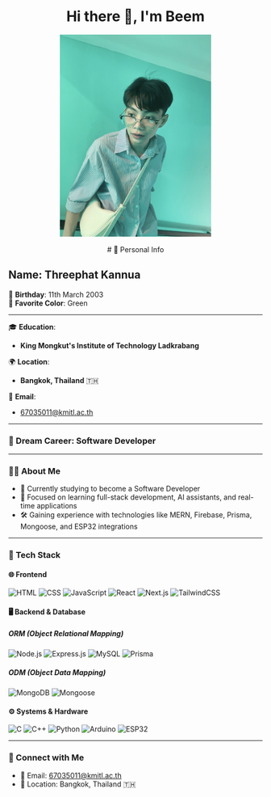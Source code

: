 <h1 align="center">Hi there 👋, I'm Beem</h1>

<p align="center">
  <img src="/IMG_7794.jpg" alt="PROFILE" width="300" height="400" />
</p>

<p align="center">
# 🌟 Personal Info

## Name: **Threephat Kannua**  
🎂 **Birthday**: 11th March 2003  
🎨 **Favorite Color**: Green  

---

🎓 **Education**:  
- **King Mongkut's Institute of Technology Ladkrabang**  

🌍 **Location**:  
- **Bangkok, Thailand** 🇹🇭

📧 **Email**:  
- [67035011@kmitl.ac.th](mailto:67035011@kmitl.ac.th)

---

### 💼 Dream Career: Software Developer
</p>

---

### 👨‍💻 About Me

- 🧠 Currently studying to become a Software Developer  
- 🔬 Focused on learning full-stack development, AI assistants, and real-time applications  
- 🛠️ Gaining experience with technologies like MERN, Firebase, Prisma, Mongoose, and ESP32 integrations

---

### 🚀 Tech Stack

#### 🌐 Frontend
![HTML](https://img.shields.io/badge/-HTML5-E34F26?logo=html5&logoColor=white&style=flat)
![CSS](https://img.shields.io/badge/-CSS3-1572B6?logo=css3&logoColor=white&style=flat)
![JavaScript](https://img.shields.io/badge/-JavaScript-F7DF1E?logo=javascript&logoColor=black&style=flat)
![React](https://img.shields.io/badge/-React-61DAFB?logo=react&logoColor=white&style=flat)
![Next.js](https://img.shields.io/badge/-Next.js-000000?logo=next.js&logoColor=white&style=flat)
![TailwindCSS](https://img.shields.io/badge/-TailwindCSS-38B2AC?logo=tailwind-css&logoColor=white&style=flat)

#### 🖥️ Backend & Database

##### ORM (Object Relational Mapping)
![Node.js](https://img.shields.io/badge/-Node.js-339933?logo=node.js&logoColor=white&style=flat)
![Express.js](https://img.shields.io/badge/-Express.js-000000?logo=express&logoColor=white&style=flat)
![MySQL](https://img.shields.io/badge/-MySQL-4479A1?logo=mysql&logoColor=white&style=flat)
![Prisma](https://img.shields.io/badge/-Prisma-2D3748?logo=prisma&logoColor=white&style=flat)

##### ODM (Object Data Mapping)
![MongoDB](https://img.shields.io/badge/-MongoDB-47A248?logo=mongodb&logoColor=white&style=flat)
![Mongoose](https://img.shields.io/badge/-Mongoose-880000?logo=mongoose&logoColor=white&style=flat)

#### ⚙️ Systems & Hardware
![C](https://img.shields.io/badge/-C-00599C?logo=c&logoColor=white&style=flat)
![C++](https://img.shields.io/badge/-C++-00599C?logo=c%2B%2B&logoColor=white&style=flat)
![Python](https://img.shields.io/badge/-Python-3776AB?logo=python&logoColor=white&style=flat)
![Arduino](https://img.shields.io/badge/-Arduino-00979D?logo=arduino&logoColor=white&style=flat)
![ESP32](https://img.shields.io/badge/-ESP32-FF6F00?style=flat&logo=arduino&logoColor=white)

---

### 🔗 Connect with Me

- 📧 Email: [67035011@kmitl.ac.th](mailto:67035011@kmitl.ac.th)  
- 📍 Location: Bangkok, Thailand 🇹🇭
